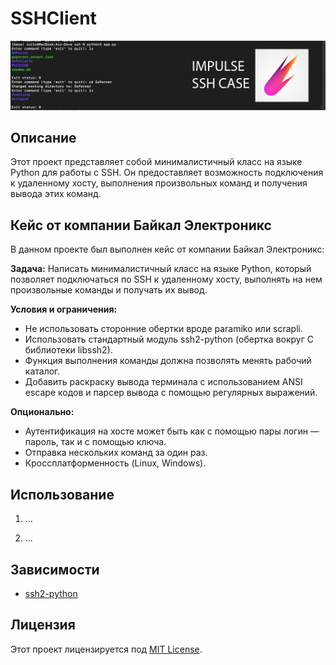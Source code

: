 # SSHClient

![Logo](logo.png)

## Описание

Этот проект представляет собой минималистичный класс на языке Python для работы с SSH. Он предоставляет возможность подключения к удаленному хосту, выполнения произвольных команд и получения вывода этих команд.

## Кейс от компании Байкал Электроникс

В данном проекте был выполнен кейс от компании Байкал Электроникс:

**Задача:**
Написать минималистичный класс на языке Python, который позволяет подключаться по SSH к удаленному хосту, выполнять на нем произвольные команды и получать их вывод.

**Условия и ограничения:**
- Не использовать сторонние обертки вроде paramiko или scrapli.
- Использовать стандартный модуль ssh2-python (обертка вокруг C библиотеки libssh2).
- Функция выполнения команды должна позволять менять рабочий каталог.
- Добавить раскраску вывода терминала с использованием ANSI escape кодов и парсер вывода с помощью регулярных выражений.

**Опционально:**
- Аутентификация на хосте может быть как с помощью пары логин — пароль, так и с помощью ключа.
- Отправка нескольких команд за один раз.
- Кроссплатформенность (Linux, Windows).

## Использование

1. ...

2. ...

## Зависимости

- [ssh2-python](https://github.com/ParallelSSH/ssh2-python)

## Лицензия

Этот проект лицензируется под [MIT License](LICENSE).

